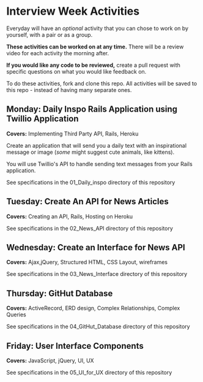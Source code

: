 # Interview Week Activities

Everyday will have an _optional_ activity that you can chose to work on by yourself, with a pair or as a group.

**These activities can be worked on at any time.** There will be a review video for each activity the morning after.

**If you would like any code to be reviewed,** create a pull request with specific questions on what you would like feedback on.


To do these activities, fork and clone this repo. All activities will be saved to this repo - instead of having many separate ones. 

## **Monday:** Daily Inspo Rails Application using Twillio Application
**Covers:** Implementing Third Party API, Rails, Heroku

Create an application that will send you a daily text with an inspirational message or image (*some* might suggest cute animals, like kittens).

You will use Twillio's API to handle sending text messages from your Rails application.

See specifications in the 01_Daily_inspo directory of this repository


## **Tuesday:** Create An API for News Articles
**Covers:** Creating an API, Rails, Hosting on Heroku

See specifications in the 02_News_API directory of this repository


## **Wednesday:** Create an Interface for News API
**Covers:** Ajax,jQuery, Structured HTML, CSS Layout, wireframes

See specifications in the 03_News_Interface directory of this repository



## **Thursday:** GitHut Database
**Covers:** ActiveRecord, ERD design, Complex Relationships, Complex Queries

See specifications in the 04_GitHut_Database directory of this repository

## **Friday:** User Interface Components
**Covers:** JavaScript, jQuery, UI, UX

See specifications in the 05_UI_for_UX directory of this repository

